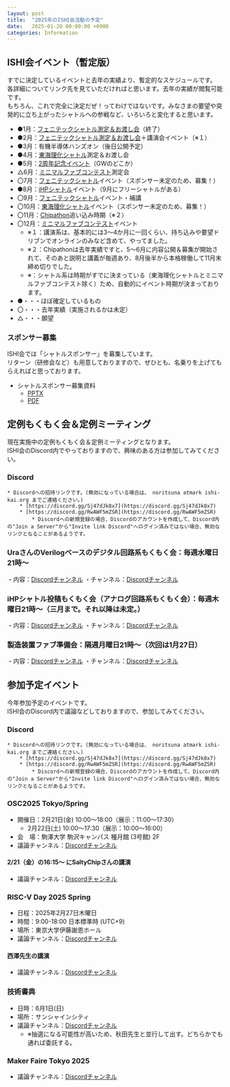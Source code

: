 ```yaml
---
layout: post
title:  "2025年のISHI会活動の予定"
date:   2025-01-20 00:00:00 +0900
categories: Information
---
```

## ISHI会イベント（暫定版）
すでに決定しているイベントと去年の実績より、暫定的なスケジュールです。  
各詳細についてリンク先を見ていただければと思います。去年の実績が閲覧可能です。  
もちろん、これで完全に決定だぜ！ってわけではないです。みなさまの要望や突発的に立ち上がったシャトルへの参戦など、いろいろと変化すると思います。  

- ●1月：[フェニテックシャトル測定＆お渡し会](https://ishi-kai.org/openmpw/shuttle/ptc06/2024/12/05/shuttle_ISHI-Kai_OpenMPW-PTC06-1_measuring.html)（終了）
- ●2月：[フェニテックシャトル測定＆お渡し会](https://ishi-kai.org/openmpw/shuttle/ptc06/2024/12/05/shuttle_ISHI-Kai_OpenMPW-PTC06-1_measuring.html)＋講演会イベント（※１）
- ●3月：有機半導体ハンズオン（後日公開予定）
- ●4月：[東海理化シャトル](https://ishi-kai.org/categories.html#h-TR10)測定＆お渡し会
- ●5月：[2周年記念イベント](https://ishi-kai.org/information/seminar/2024/04/21/AprEvent_0422.html)（GWのどこか）
- △6月：[ミニマルファブコンテスト](https://ishi-kai.org/categories.html#h-minimalfab)測定会
- 〇7月：[フェニテックシャトル](https://ishi-kai.org/categories.html#h-PTC06)イベント（スポンサー未定のため、募集！）
- ●8月：[iHPシャトル](https://ishi-kai.org/categories.html#h-iHP)イベント（9月にフリーシャトルがある）
- 〇9月：[フェニテックシャトル](https://ishi-kai.org/categories.html#h-PTC06)イベント・補講
- 〇10月：[東海理化シャトル](https://ishi-kai.org/categories.html#h-TR10)イベント（スポンサー未定のため、募集！）
- 〇11月：[Chipathon]()追い込み時期（※２）
- 〇12月：[ミニマルファブコンテスト](https://ishi-kai.org/categories.html#h-minimalfab)イベント
    - ※１：講演系は、基本的には3～4か月に一回くらい、持ち込みや要望ドリブンでオンラインのみなど含めて、やってました。
    - ※２：Chipathonは去年実績ですと、5～6月に内容公開＆募集が開始されて、そのあと説明と講義が毎週あり、8月後半から本格稼働して11月末締め切りでした。
    - ※：シャトル系は時期がすでに決まっている（東海理化シャトルとミニマルファブコンテスト除く）ため、自動的にイベント時期が決まっております。
- ●・・・ほぼ確定しているもの
- 〇・・・去年実績（実施されるかは未定）
- △・・・願望


### スポンサー募集
ISHI会では「シャトルスポンサー」を募集しています。  
リターン（研修会など）も用意しておりますので、ぜひとも、名乗りを上げてもらえればと思っております。  

* シャトルスポンサー募集資料
    * [PPTX](assets/presentation/2025/OpenMPW_2025.pptx)
    * [PDF](assets/presentation/2025/OpenMPW_2025.pdf)


## 定例もくもく会＆定例ミーティング
現在実施中の定例もくもく会＆定例ミーティングとなります。  
ISHI会のDiscord内でやっておりますので、興味のある方は参加してみてください。  
### Discord
    * Discordへの招待リンクです。(無効になっている場合は、 noritsuna atmark ishi-kai.org までご連絡ください。)
        * [https://discord.gg/Sj47dJk8x7](https://discord.gg/Sj47dJk8x7)
        * [https://discord.gg/RwAWF5mZSR](https://discord.gg/RwAWF5mZSR)
            * Discordへの新規登録の場合、Discordのアカウントを作成して、Discord内の"Join a Server"から"Invite link Discord"へログイン済みではない場合、無効なリンクとなることがあるようです。


### UraさんのVerilogベースのデジタル回路系もくもく会：毎週水曜日21時～
・内容：[Discordチャンネル](https://discord.com/channels/1087260891264856144/1091911983672078376/1329003037959917662)
・チャンネル：[Discordチャンネル](https://discord.com/channels/1087260891264856144/1300327455134847006)


### iHPシャトル投稿もくもく会（アナログ回路系もくもく会）：毎週木曜日21時～（三月まで。それ以降は未定。）
・内容：[Discordチャンネル](https://discord.com/channels/1087260891264856144/1316423790028128326)
・チャンネル：[Discordチャンネル](https://discord.com/channels/1087260891264856144/1175045420922183740)


### 製造装置ファブ準備会：隔週月曜日21時～（次回は1月27日）
・内容：[Discordチャンネル](https://discord.com/channels/1087260891264856144/1303621551337246720)
・チャンネル：[Discordチャンネル](https://discord.com/channels/1087260891264856144/1318197065993551912)


## 参加予定イベント
今年参加予定のイベントです。  
ISHI会のDiscord内で議論などしておりますので、参加してみてください。  
### Discord
    * Discordへの招待リンクです。(無効になっている場合は、 noritsuna atmark ishi-kai.org までご連絡ください。)
        * [https://discord.gg/Sj47dJk8x7](https://discord.gg/Sj47dJk8x7)
        * [https://discord.gg/RwAWF5mZSR](https://discord.gg/RwAWF5mZSR)
            * Discordへの新規登録の場合、Discordのアカウントを作成して、Discord内の"Join a Server"から"Invite link Discord"へログイン済みではない場合、無効なリンクとなることがあるようです。


### OSC2025 Tokyo/Spring
- 開催日：2月21日(金) 10:00～18:00（展示：11:00～17:30）
    - 2月22日(土) 10:00～17:30（展示：10:00～16:00）
- 会　場：駒澤大学 駒沢キャンパス 種月館 (3号館) 2F
- 議論チャンネル：[Discordチャンネル](https://discord.com/channels/1087260891264856144/1310520807352696892)

#### 2/21（金）の16:15～ にSaltyChipさんの講演
- 議論チャンネル：[Discordチャンネル](https://discord.com/channels/1087260891264856144/1310520807352696892/1329002059432857621)


### RISC-V Day 2025 Spring
- 日程：2025年2月27日木曜日
- 時間：9:00-18:00 日本標準時 (UTC+9)
- 場所：東京大学伊藤謝恩ホール
- 議論チャンネル：[Discordチャンネル](https://discord.com/channels/1087260891264856144/1326419713387008040)

#### 西澤先生の講演
- 議論チャンネル：[Discordチャンネル](https://discord.com/channels/1087260891264856144/1326419713387008040/1328958122743824424)


### 技術書典
- 日時：6月1日(日)
- 場所：サンシャインシティ
- 議論チャンネル：[Discordチャンネル](https://discord.com/channels/1087260891264856144/1239051604582469633)
    - ※抽選になる可能性が高いため、秋田先生と並行して出す。どちらかでも通れば委託する。


### Maker Faire Tokyo 2025
- 議論チャンネル：[Discordチャンネル](https://discord.com/channels/1087260891264856144/1200001091748757615/1326064345603637289)
